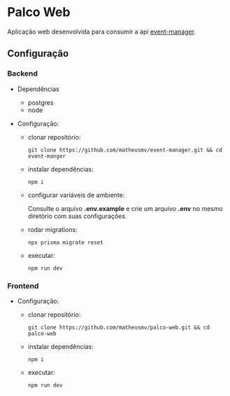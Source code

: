 # Palco Web

Aplicação web desenvolvida para consumir a api [event-manager](https://github.com/matheusmv/event-manager).

## Configuração

### Backend

  - Dependências
    - postgres
    - node

  - Configuração:
    - clonar repositório:

          git clone https://github.com/matheusmv/event-manager.git && cd event-manger

    - instalar dependências:

          npm i

    - configurar variáveis de ambiente:

        Consulte o arquivo **.env.example** e crie um arquivo **.env** no mesmo diretório com suas configurações.

    - rodar migrations:

          npx prisma migrate reset

    - executar:

          npm run dev

### Frontend

  - Configuração:
    - clonar repositório:

          git clone https://github.com/matheusmv/palco-web.git && cd palco-web

    - instalar dependências:

          npm i

    - executar:

          npm run dev
